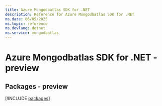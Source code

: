 ```yaml
---
title: Azure Mongodbatlas SDK for .NET
description: Reference for Azure Mongodbatlas SDK for .NET
ms.date: 06/05/2025
ms.topic: reference
ms.devlang: dotnet
ms.service: mongodbatlas
---
```

# Azure Mongodbatlas SDK for .NET - preview
## Packages - preview
[!INCLUDE [packages](mongodbatlas-index.md)]
